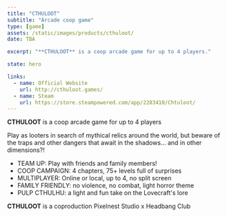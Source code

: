 ```yaml
---
title: "CTHULOOT"
subtitle: "Arcade coop game"
type: [game]
assets: /static/images/products/cthuloot/
date: TBA

excerpt: "**CTHULOOT** is a coop arcade game for up to 4 players." 

state: hero

links:
  - name: Official Website
    url: http://cthuloot.games/
  - name: Steam
    url: https://store.steampowered.com/app/2283410/Chtuloot/
---
```



**CTHULOOT** is a coop arcade game for up to 4 players

Play as looters in search of mythical relics around the world, but beware of the traps and other dangers that await in the shadows… and in other dimensions?! 

- TEAM UP: Play with friends and family members!
- COOP CAMPAIGN: 4 chapters, 75+ levels full of surprises
- MULTIPLAYER: Online or local, up to 4, no split screen
- FAMILY FRIENDLY: no violence, no combat, light horror theme
- PULP CTHULHU: a light and fun take on the Lovecraft's lore

**CTHULOOT** is a coproduction Pixelnest Studio  x   Headbang Club 
